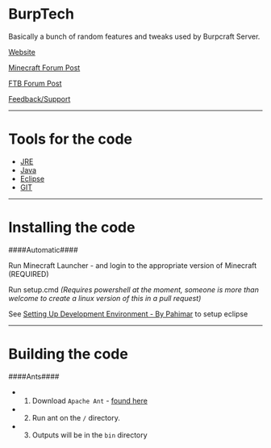 BurpTech
========

Basically a bunch of random features and tweaks used by Burpcraft Server.

[Website](http://renevo.github.io/BurpTech)

[Minecraft Forum Post](http://www.minecraftforum.net/topic/1966632-162152burptech-its-that-nasty-smell-after-dinner/)

[FTB Forum Post](http://forum.feed-the-beast.com/threads/burptech-mod-tweaks-and-things.31287/)

[Feedback/Support](http://burptech.uservoice.com/)

***

Tools for the code
==================
 
 - [JRE](http://www.oracle.com/technetwork/java/javase/downloads/jdk7-downloads-1880260.html)
 - [Java](http://www.java.com/en/download/manual.jsp)
 - [Eclipse](http://www.eclipse.org/downloads/)
 - [GIT](http://git-scm.com/downloads)
  
***

Installing the code
===================

####Automatic####

Run Minecraft Launcher - and login to the appropriate version of Minecraft (REQUIRED)

Run setup.cmd *(Requires powershell at the moment, someone is more than welcome to create a linux version of this in a pull request)*

See [Setting Up Development Environment - By Pahimar](http://www.youtube.com/watch?v=XU3MmJGnqSc) to setup eclipse
 
   
***
 
 Building the code
===================

####Ants####

 - 1. Download `Apache Ant` - [found here](http://ant.apache.org/)
 - 2. Run ant on the `/` directory.
 - 3. Outputs will be in the `bin` directory
 

